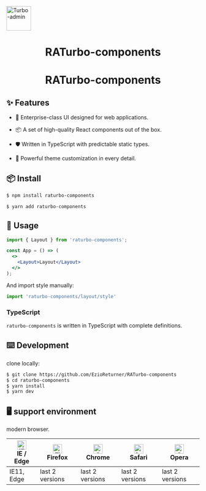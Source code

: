 [<img alt="Turbo-admin" height="64" src="http://docs.raturbo.com/media/favicon.ico" />](https://github.com/EzioReturner/RATurbo-components)

<h1 align="center">RATurbo-components</h1>

<h1 align="center">RATurbo-components</h1>

## ✨ Features

- 🌈 Enterprise-class UI designed for web applications.

- 📦 A set of high-quality React components out of the box.

- 🛡 Written in TypeScript with predictable static types.

- 🎨 Powerful theme customization in every detail.

## 📦 Install

```bash
$ npm install raturbo-components
```

```bash
$ yarn add raturbo-components
```

## 🔨 Usage

```jsx
import { Layout } from 'raturbo-components';

const App = () => (
  <>
    <Layout>Layout</Layout>
  </>
);
```

And import style manually:

```javascript
import 'raturbo-components/layout/style'
```


### TypeScript

`raturbo-components` is written in TypeScript with complete definitions.

## ⌨️ Development

clone locally:

```bash
$ git clone https://github.com/EzioReturner/RATurbo-components
$ cd raturbo-components
$ yarn install
$ yarn dev
```

## 🖥 support environment

modern browser.

| [<img src="https://raw.githubusercontent.com/alrra/browser-logos/master/src/edge/edge_48x48.png" alt="IE / Edge" width="24px" height="24px" />](http://godban.github.io/browsers-support-badges/)<br/>IE / Edge | [<img src="https://raw.githubusercontent.com/alrra/browser-logos/master/src/firefox/firefox_48x48.png" alt="Firefox" width="24px" height="24px" />](http://godban.github.io/browsers-support-badges/)<br/>Firefox | [<img src="https://raw.githubusercontent.com/alrra/browser-logos/master/src/chrome/chrome_48x48.png" alt="Chrome" width="24px" height="24px" />](http://godban.github.io/browsers-support-badges/)<br/>Chrome | [<img src="https://raw.githubusercontent.com/alrra/browser-logos/master/src/safari/safari_48x48.png" alt="Safari" width="24px" height="24px" />](http://godban.github.io/browsers-support-badges/)<br/>Safari | [<img src="https://raw.githubusercontent.com/alrra/browser-logos/master/src/opera/opera_48x48.png" alt="Opera" width="24px" height="24px" />](http://godban.github.io/browsers-support-badges/)<br/>Opera |
| --------- | --------- | --------- | --------- | --------- | 
|IE11, Edge| last 2 versions| last 2 versions| last 2 versions| last 2 versions
